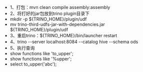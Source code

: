  * 1、打包：mvn clean compile assembly:assembly
 * 2、将打好的jar包放到trino plugin目录下
 *  mkdir -p ${TRINO_HOME}/plugin/udf
 *  mv trino-third-udfs-jar-with-dependencies.jar ${TRINO_HOME}/plugin/udf
 * 3、重启trino：${TRINO_HOME}/bin/launcher restart
 * 4、trino --server localhost:8084 --catalog hive --schema ods
 * 5、执行查询
 *  show functions like 'to_upper';
 *  show functions like '%upper';
 *  select to_upper('abc');